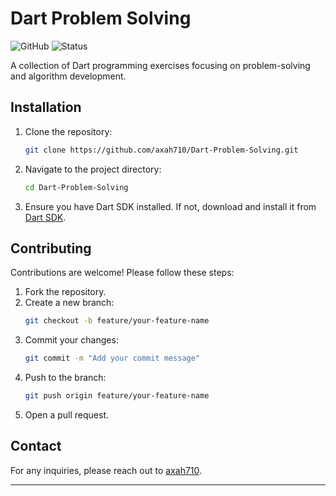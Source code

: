 # Dart Problem Solving

![GitHub](https://img.shields.io/badge/GitHub-Dart%20Problem%20Solving-blue)
![Status](https://img.shields.io/badge/Status-Active-brightgreen)

A collection of Dart programming exercises focusing on problem-solving and algorithm development.

## Installation

1. Clone the repository:
    ```sh
    git clone https://github.com/axah710/Dart-Problem-Solving.git
    ```

2. Navigate to the project directory:
    ```sh
    cd Dart-Problem-Solving
    ```

3. Ensure you have Dart SDK installed. If not, download and install it from [Dart SDK](https://dart.dev/get-dart).


## Contributing

Contributions are welcome! Please follow these steps:

1. Fork the repository.
2. Create a new branch:
    ```sh
    git checkout -b feature/your-feature-name
    ```
3. Commit your changes:
    ```sh
    git commit -m "Add your commit message"
    ```
4. Push to the branch:
    ```sh
    git push origin feature/your-feature-name
    ```
5. Open a pull request.

## Contact

For any inquiries, please reach out to [axah710](https://github.com/axah710).

---

